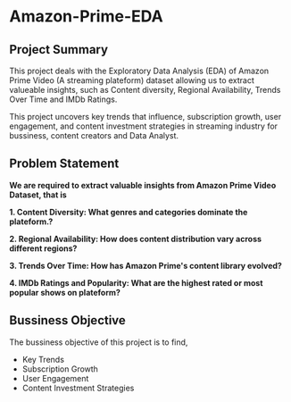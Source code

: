 # Amazon-Prime-EDA
## Project Summary
This project deals with the Exploratory Data Analysis (EDA) of Amazon Prime Video (A streaming plateform) dataset allowing us to extract valueable insights, such as Content diversity, Regional Availability, Trends Over Time and IMDb Ratings.

This project uncovers key trends that influence, subscription growth, user engagement, and content investment strategies in streaming industry for bussiness, content creators and Data Analyst.

## Problem Statement
**We are required to extract valuable insights from Amazon Prime Video Dataset, that is**

**1. Content Diversity: What genres and categories dominate the plateform.?**

**2. Regional Availability: How does content distribution vary across different regions?**

**3. Trends Over Time: How has Amazon Prime's content library evolved?**

**4. IMDb Ratings and Popularity: What are the highest rated or most popular shows on plateform?**

## Bussiness Objective
The bussiness objective of this project is to find,
- Key Trends
- Subscription Growth
- User Engagement
- Content Investment Strategies
